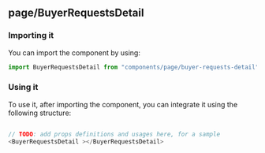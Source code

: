 ## page/BuyerRequestsDetail

<!-- TODO: add a description here! -->

### Importing it

You can import the component by using:

```js
import BuyerRequestsDetail from "components/page/buyer-requests-detail";
```

### Using it

To use it, after importing the component, you can integrate it using the following structure:

```js

// TODO: add props definitions and usages here, for a sample
<BuyerRequestsDetail ></BuyerRequestsDetail>

```